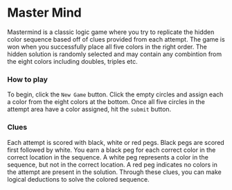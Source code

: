 # Master Mind

Mastermind is a classic logic game where you try to replicate the hidden color sequence based off of clues provided from each attempt.  The game is won when you successfully place all five colors in the right order.  The hidden solution is randomly selected and may contain any combintion from the eight colors including doubles, triples etc.

### How to play

To begin, click the `New Game` button.  Click the empty circles and assign each a color from the eight colors at the bottom.  Once all five circles in the attempt area have a color assigned, hit the `submit` button.

### Clues
Each attempt is scored with  black, white or red pegs.  Black pegs are scored first followed by white.  You earn a black peg for each correct color in the correct location in the sequence.  A white peg represents a color in the sequence, but not in the correct location.  A red peg indicates no colors in the attempt are present in the solution.  Through these clues, you can make logical deductions to solve the colored sequence.